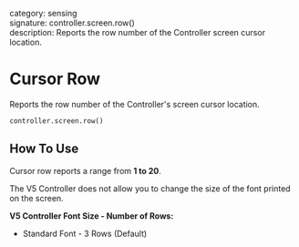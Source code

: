 category: sensing  
signature: controller.screen.row()  
description: Reports the row number of the Controller screen cursor location.

# Cursor Row

Reports the row number of the Controller's screen cursor location.

```don
controller.screen.row()
```

## How To Use

Cursor row reports a range from **1 to 20**.

The V5 Controller does not allow you to change the size of the font printed on the screen.

**V5 Controller Font Size - Number of Rows:**

* Standard Font - 3 Rows (Default)
	
<advanced>
</advanced>
